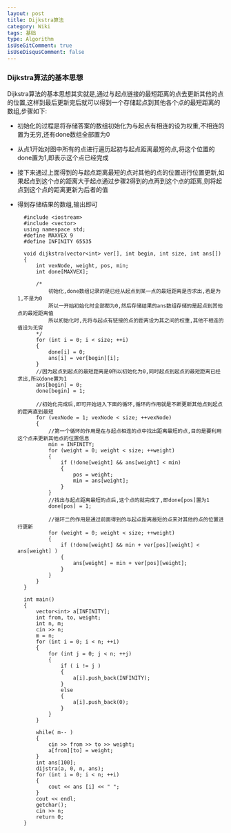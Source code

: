 ```yaml
---
layout: post
title: Dijkstra算法
category: Wiki
tags: 基础
type: Algorithm
isUseGitComment: true
isUseDisqusComment: false
---
```


### Dijkstra算法的基本思想

Dijkstra算法的基本思想其实就是,通过与起点链接的最短距离的点去更新其他的点的位置,这样到最后更新完后就可以得到一个存储起点到其他各个点的最短距离的数组,步骤如下:

+ 初始化的过程是将存储答案的数组初始化为与起点有相连的设为权重,不相连的置为无穷,还有done数组全部置为0
+ 从点1开始对图中所有的点进行遍历起初与起点距离最短的点,将这个位置的done置为1,即表示这个点已经完成
+ 接下来通过上面得到的与起点距离最短的点对其他的点的位置进行位置更新,如果起点到这个点的距离大于起点通过步骤2得到的点再到这个点的距离,则将起点到这个点的距离更新为后者的值
+ 得到存储结果的数组,输出即可


		#include <iostream>
		#include <vector>
		using namespace std;
		#define MAXVEX 9
		#define INFINITY 65535

		void dijkstra(vector<int> ver[], int begin, int size, int ans[])
		{
			int vexNode, weight, pos, min;
			int done[MAXVEX];

			/*
				初始化,done数组记录的是已经从起点到某一点的最短距离是否求出,若是为1,不是为0
				所以一开始初始化时全部都为0,然后存储结果的ans数组存储的是起点到其他点的最短距离值
				所以初始化时,先将与起点有链接的点的距离设为其之间的权重,其他不相连的值设为无穷
			*/
			for (int i = 0; i < size; ++i)
			{
				done[i] = 0;
				ans[i] = ver[begin][i];
			}
			//因为起点到起点的最短距离是0所以初始化为0,同时起点到起点的最短距离已经求出,所以done置为1
			ans[begin] = 0;
			done[begin] = 1;

			//初始化完成后,即可开始进入下面的循环,循环的作用就是不断更新其他点到起点的距离直到最短
			for (vexNode = 1; vexNode < size; ++vexNode)
			{
				//第一个循环的作用是在与起点相连的点中找出距离最短的点,目的是要利用这个点来更新其他点的位置信息
				min = INFINITY;
				for (weight = 0; weight < size; ++weight)
				{
					if (!done[weight] && ans[weight] < min)
					{
						pos = weight;
						min = ans[weight];
					}
				}
				//找出与起点距离最短的点后,这个点的就完成了,即done[pos]置为1
				done[pos] = 1;

				//循环二的作用是通过前面得到的与起点距离最短的点来对其他的点的位置进行更新
				for (weight = 0; weight < size; ++weight)
				{
					if (!done[weight] && min + ver[pos][weight] < ans[weight] )
					{
						ans[weight] = min + ver[pos][weight];
					}
				}
			}
		}

		int main()
		{
			vector<int> a[INFINITY];
			int from, to, weight;
			int n, m;
			cin >> n;
			m = n;
			for (int i = 0; i < n; ++i)
			{
				for (int j = 0; j < n; ++j)
				{
					if ( i != j )
					{
						a[i].push_back(INFINITY);
					}
					else
					{
						a[i].push_back(0);
					}
				}
			}

			while( m-- )
			{
				cin >> from >> to >> weight;
				a[from][to] = weight;
			}
			int ans[100];
			dijstra(a, 0, n, ans);
			for (int i = 0; i < n; ++i)
			{
				cout << ans [i] << " ";
			}
			cout << endl;
			getchar();
			cin >> n;
			return 0;
		}